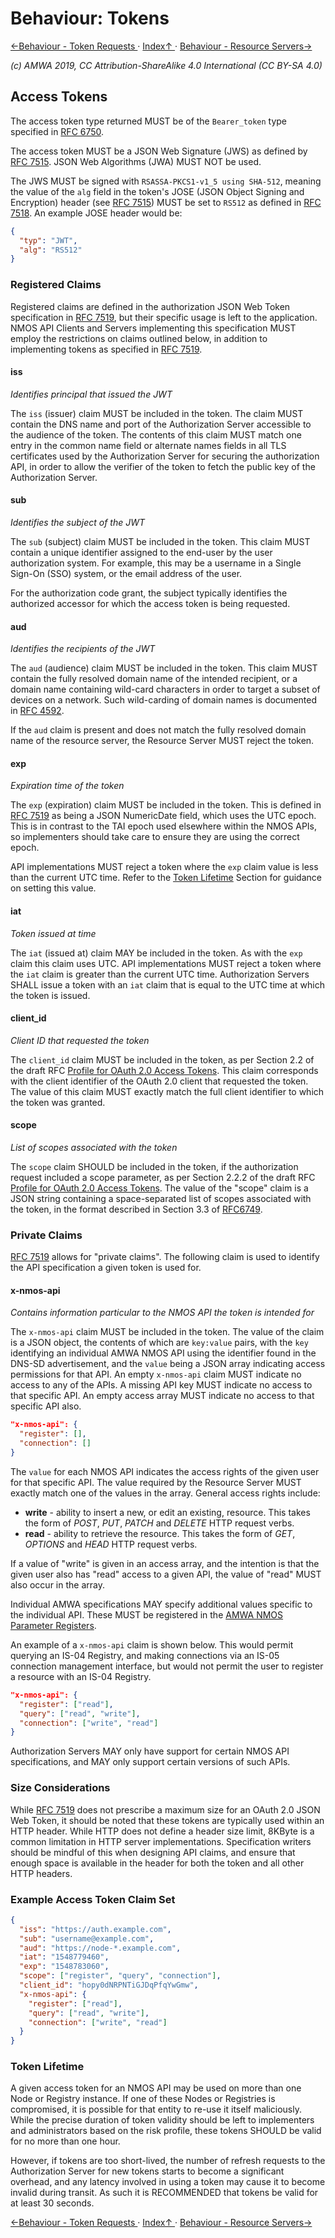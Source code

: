 # Behaviour: Tokens
[←Behaviour - Token Requests ](4.2._Behaviour_-_Token_Requests.md) · [ Index↑ ](..) · [Behaviour - Resource Servers→](4.4._Behaviour_-_Resource_Servers.md)

_(c) AMWA 2019, CC Attribution-ShareAlike 4.0 International (CC BY-SA 4.0)_

## Access Tokens

The access token type returned MUST be of the `Bearer_token` type specified in [RFC 6750][RFC-6750].

The access token MUST be a JSON Web Signature (JWS) as defined by [RFC 7515][RFC-7515]. JSON Web Algorithms (JWA) MUST
NOT be used.

The JWS MUST be signed with `RSASSA-PKCS1-v1_5 using SHA-512`, meaning the value of the `alg` field in the token's JOSE
(JSON Object Signing and Encryption) header (see [RFC 7515][RFC-7515]) MUST be set to `RS512` as defined in
[RFC 7518][RFC-7518]. An example JOSE header would be:

```json
{
  "typ": "JWT",
  "alg": "RS512"
}
```

### Registered Claims

Registered claims are defined in the authorization JSON Web Token specification in [RFC 7519][RFC-7519], but their
specific usage is left to the application. NMOS API Clients and Servers implementing this specification MUST employ the
restrictions on claims outlined below, in addition to implementing tokens as specified in [RFC 7519][RFC-7519].

#### iss
_Identifies principal that issued the JWT_

The `iss` (issuer) claim MUST be included in the token. The claim MUST contain the DNS name and port of the
Authorization Server accessible to the audience of the token. The contents of this claim MUST match one entry in the
common name field or alternate names fields in all TLS certificates used by the Authorization Server for securing the
authorization API, in order to allow the verifier of the token to fetch the public key of the Authorization Server.

#### sub
_Identifies the subject of the JWT_

The `sub` (subject) claim MUST be included in the token. This claim MUST contain a unique identifier assigned to the
end-user by the user authorization system. For example, this may be a username in a Single Sign-On (SSO) system, or the
email address of the user.

For the authorization code grant, the subject typically identifies the authorized accessor for which the access token
is being requested.

#### aud
_Identifies the recipients of the JWT_

The `aud` (audience) claim MUST be included in the token. This claim MUST contain the fully resolved domain name of
the intended recipient, or a domain name containing wild-card characters in order to target a subset of devices on a
network. Such wild-carding of domain names is documented in [RFC 4592][RFC-4592].

If the `aud` claim is present and does not match the fully resolved domain name of the resource server, the Resource
Server MUST reject the token.

#### exp
_Expiration time of the token_

The `exp` (expiration) claim MUST be included in the token. This is defined in [RFC 7519][RFC-7519] as being a JSON
NumericDate field, which uses the UTC epoch. This is in contrast to the TAI epoch used elsewhere within the NMOS APIs,
so implementers should take care to ensure they are using the correct epoch.

API implementations MUST reject a token where the `exp` claim value is less than the current UTC time. Refer to the
[Token Lifetime](#token-lifetime) Section for guidance on setting this value.

#### iat
_Token issued at time_

The `iat` (issued at) claim MAY be included in the token. As with the `exp` claim this claim uses UTC. API
implementations MUST reject a token where the `iat` claim is greater than the current UTC time. Authorization Servers
SHALL issue a token with an `iat` claim that is equal to the UTC time at which the token is issued.

#### client_id
_Client ID that requested the token_

The `client_id` claim MUST be included in the token, as per Section 2.2 of the draft RFC [Profile for OAuth 2.0 Access
Tokens]. This claim corresponds with the client identifier of the OAuth 2.0 client that requested the token. The value
of this claim MUST exactly match the full client identifier to which the token was granted.

#### scope
_List of scopes associated with the token_

The `scope` claim SHOULD be included in the token, if the authorization request included a scope parameter, as per
Section 2.2.2 of the draft RFC [Profile for OAuth 2.0 Access Tokens]. The value of the "scope" claim is a JSON string
containing a space-separated list of scopes associated with the token, in the format described in Section 3.3 of
[RFC6749][RFC-6749].

### Private Claims

[RFC 7519][RFC-7519] allows for "private claims". The following claim is used to identify the API specification a given
token is used for.

#### x-nmos-api
_Contains information particular to the NMOS API the token is intended for_

The `x-nmos-api` claim MUST be included in the token. The value of the claim is a JSON object, the contents of which
are `key:value` pairs, with the `key` identifying an individual AMWA NMOS API using the identifier found in the DNS-SD
advertisement, and the `value` being a JSON array indicating access permissions for that API. An empty `x-nmos-api`
claim MUST indicate no access to any of the APIs. A missing API key MUST indicate no access to that specific API. An
empty access array MUST indicate no access to that specific API also.

```json
"x-nmos-api": {
  "register": [],
  "connection": []
}
```

The `value` for each NMOS API indicates the access rights of the given user for that specific API. The value required
by the Resource Server MUST exactly match one of the values in the array. General access rights include:
*   **write** - ability to insert a new, or edit an existing, resource. This takes the form of *POST*, *PUT*,
    *PATCH* and *DELETE* HTTP request verbs.
*   **read** - ability to retrieve the resource. This takes the form of *GET*, *OPTIONS* and *HEAD* HTTP request
    verbs.

If a value of "write" is given in an access array, and the intention is that the given user also has "read" access to
a given API, the value of "read" MUST also occur in the array.

Individual AMWA specifications MAY specify additional values specific to the individual API. These MUST be registered
in the [AMWA NMOS Parameter Registers].

An example of a `x-nmos-api` claim is shown below. This would permit querying an IS-04 Registry, and making
connections via an IS-05 connection management interface, but would not permit the user to register a resource with
an IS-04 Registry.

```json
"x-nmos-api": {
  "register": ["read"],
  "query": ["read", "write"],
  "connection": ["write", "read"]
}
```

Authorization Servers MAY only have support for certain NMOS API specifications, and MAY only support certain versions
of such APIs.

### Size Considerations

While [RFC 7519][RFC-7519] does not prescribe a maximum size for an OAuth 2.0 JSON Web Token, it should be noted that
these tokens are typically used within an HTTP header. While HTTP does not define a header size limit, 8KByte is a
common limitation in HTTP server implementations. Specification writers should be mindful of this when designing API
claims, and ensure that enough space is available in the header for both the token and all other HTTP headers.

### Example Access Token Claim Set

```json
{
  "iss": "https://auth.example.com",
  "sub": "username@example.com",
  "aud": "https://node-*.example.com",
  "iat": "1548779460",
  "exp": "1548783060",
  "scope": ["register", "query", "connection"],
  "client_id": "hopy0dNRPNTiGJDqPfqYwGmw",
  "x-nmos-api": {
    "register": ["read"],
    "query": ["read", "write"],
    "connection": ["write", "read"]
  }
}
```

### Token Lifetime

A given access token for an NMOS API may be used on more than one Node or Registry instance. If one of these Nodes or
Registries is compromised, it is possible for that entity to re-use it itself maliciously. While
the precise duration of token validity should be left to implementers and administrators based on the risk profile,
these tokens SHOULD be valid for no more than one hour.

However, if tokens are too short-lived, the number of refresh requests to the Authorization Server for new tokens
starts to become a significant overhead, and any latency involved in using a token may cause it to become invalid
during transit. As such it is RECOMMENDED that tokens be valid for at least 30 seconds.


[RFC-4592]: https://tools.ietf.org/html/rfc4592 "The Role of Wildcards in the Domain Name System"

[RFC-6749]: https://tools.ietf.org/html/rfc6749 "The OAuth 2.0 Authorization Framework"

[RFC-6750]: https://tools.ietf.org/html/rfc6750 "The OAuth 2.0 Authorization Framework: Bearer Token Usage"

[RFC-7515]: https://tools.ietf.org/html/rfc7515 "JSON Web Signature (JWS)"

[RFC-7518]: https://tools.ietf.org/html/rfc7518 "JSON Web Algorithms (JWA)"

[RFC-7519]: https://tools.ietf.org/html/rfc7519 "JSON Web Token (JWT)"

[Profile for OAuth 2.0 Access Tokens]: https://datatracker.ietf.org/doc/draft-ietf-oauth-access-token-jwt/ "JSON Web Token Profile for OAuth 2.0 Access Tokens"

[AMWA NMOS Parameter Registers]: https://github.com/AMWA-TV/nmos-parameter-registers

[←Behaviour - Token Requests ](4.2._Behaviour_-_Token_Requests.md) · [ Index↑ ](..) · [Behaviour - Resource Servers→](4.4._Behaviour_-_Resource_Servers.md)
